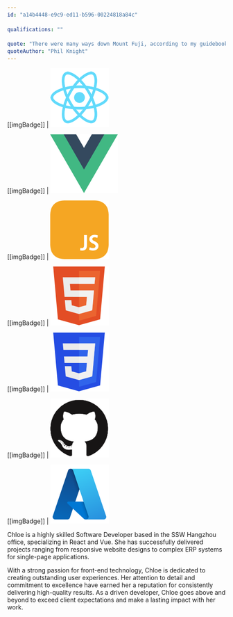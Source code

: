 ```yaml
---
id: "a14b4448-e9c9-ed11-b596-00224818a84c"

qualifications: ""

quote: "There were many ways down Mount Fuji, according to my guidebook, but only one way up. Life lesson in that, I thought."
quoteAuthor: "Phil Knight"
---
```


[[imgBadge]]
| ![Developer React](../badges/Developer-react.png)

[[imgBadge]]
| ![Developer Vue](../badges/Developer-Vue.png)

[[imgBadge]]
| ![Developer JS](../badges/Developer-js.png)

[[imgBadge]]
| ![Developer Html5](../badges/Designer-web-html5.png)

[[imgBadge]]
| ![Developer CSS3](../badges/Designer-web-css3.png)

[[imgBadge]]
| ![Developer github](../badges/Developer-github.png)

[[imgBadge]]
| ![Business Microsoft Azure](../badges/Business-microsoft-azure.png)


Chloe is a highly skilled Software Developer based in the SSW Hangzhou office, specializing in React and Vue. She has successfully delivered projects ranging from responsive website designs to complex ERP systems for single-page applications.

With a strong passion for front-end technology, Chloe is dedicated to creating outstanding user experiences. Her attention to detail and commitment to excellence have earned her a reputation for consistently delivering high-quality results. As a driven developer, Chloe goes above and beyond to exceed client expectations and make a lasting impact with her work.

